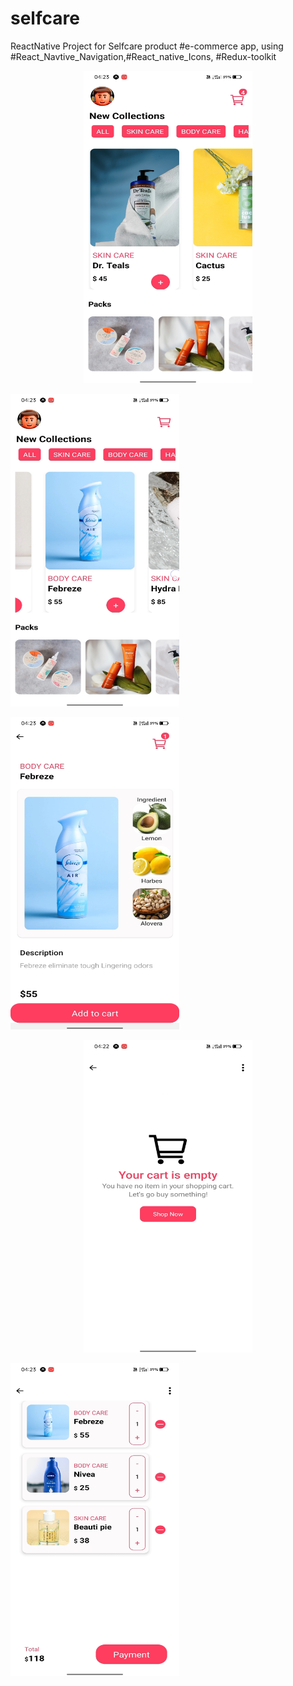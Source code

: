 # selfcare
ReactNative Project for Selfcare product #e-commerce app, using #React_Navtive_Navigation,#React_native_Icons, #Redux-toolkit
<p align="center" width="100%">
 <img src="https://github.com/Ajaykumaraw/selfcare/blob/main/selfcare1.jpg" alt="selfcare snapshot" width="270" height="500"><p width="5%">
 <img src="https://github.com/Ajaykumaraw/selfcare/blob/main/selfcare2.jpg" alt="selfcare snapshot" width="270" height="500"><p width="5%">
 <img src="https://github.com/Ajaykumaraw/selfcare/blob/main/selfcare3.jpg" alt="selfcare snapshot" width="270" height="500"><p width="5%">
 </p>
 <p align="center" width="100%">
 <img src="https://github.com/Ajaykumaraw/selfcare/blob/main/selfcare4.jpg" alt="selfcare snapshot" width="270" height="500"><p width="5%">
 <img src="https://github.com/Ajaykumaraw/selfcare/blob/main/selfcare5.jpg" alt="selfcare snapshot" width="270" height="500"><p width="5%">
  </p>
